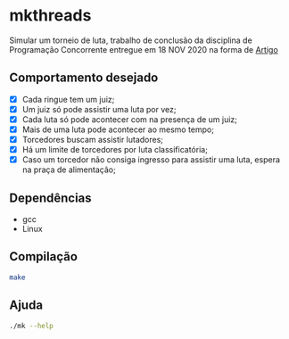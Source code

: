 # mkthreads

Simular um torneio de luta, trabalho de conclusão da disciplina de Programação Concorrente entregue em 18 NOV 2020 na forma de [Artigo](./Relatorio_MKThreads.pdf)

## Comportamento desejado
- [x] Cada ringue tem um juiz;
- [x] Um juiz só pode assistir uma luta por vez;
- [x] Cada luta só pode acontecer com na presença de um juiz;
- [x] Mais de uma luta pode acontecer ao mesmo tempo;
- [x] Torcedores buscam assistir lutadores;
- [x] Há um limite de torcedores por luta classificatória;
- [x] Caso um torcedor não consiga ingresso para assistir uma luta, espera na praça de alimentação;

## Dependências
- gcc
- Linux

## Compilação
```bash
make
```

## Ajuda
```bash
./mk --help
```
